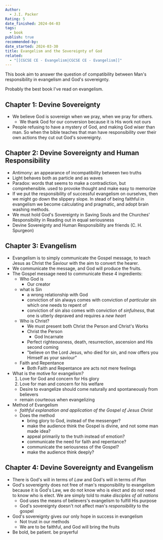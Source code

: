 ```yaml
---
Author:
  - J.I. Packer
Rating: 5
date_finished: 2024-04-03
tags:
  - book
publish: true
recommended-by: 
date_started: 2024-03-30
title: Evangelism and the Sovereignty of God
related:
  - "[[CGCSE CE - Evangelism|CGCSE CE - Evangelism]]"
---
```

This book aim to answer the question of compatibility between Man's responsibility in evangelism and God's sovereignty.

Probably the best book I've read on evangelism.

## Chapter 1: Devine Sovereignty
- We believe God is sovereign when we pray, when we pray for others.
	- We thank God for our conversion because it is His work not ours
- People refusing to have a mystery of God, and making God wiser than man. So when the bible teaches that man have responsibility over their own actions they cut out God's sovereignty.

## Chapter 2: Devine Sovereignty and Human Responsibility
- Antimony: an appearance of incompatibility between two truths
- Light behaves both as particle and as waves
- Paradox: words that seems to make a contradiction, but comprehensible. used to provoke thought and make easy to memorize
- If we put the responsibility of successful evangelism on ourselves, then we might go down the slippery slope. In stead of being faithful in evangelism we become calculating and pragmatic, and adopt brain washing methods.
- We must hold God's Sovereignty in Saving Souls and the Churches' Responsibility in Reading out in equal seriousness
- Devine Sovereignty and Human Responsibility are friends (C. H. Spurgeon)


## Chapter 3: Evangelism
- Evangelism is to simply communicate the Gospel message, to teach Jesus as Christ the Saviour with the aim to convert the hearer.
- We communicate the message, and God will produce the fruits.
- The Gospel message need to communicate these 4 ingredients:
	- Who God is
		- Our creator
	- what is Sin
		- a wrong relationship with God
		- conviction of sin always comes with conviction of *particular* sin which one needs to repent of
		- conviction of sin also comes with conviction of *sinfulness*, that one is utterly depraved and requires a *new heart*
	- Who is Christ?
		- We must present both Christ the Person and Christ's Works
		- Christ the Person
			- God Incarnate
		- Perfect righteousness, death, resurrection, ascension and His second coming
		- "believe on the Lord Jesus, who died for sin, and now offers you Himself as your saviour"
	- Faith and Repentance
		- Both Faith and Repentance are acts not mere feelings
- What is the motive for evangelism?
	1. Love for God and concern for His glory
	2. Love for man and concern for his welfare
	- Desire to evangelize should come naturally and spontaneously from believers
	- remain courteous when evangelizing
- Method of Evangelism
	- *faithful explanation and application of the Gospel of Jesus Christ*
	- Does the method 
		- bring glory to God, instead of the messenger?
		- make the audience think the Gospel is divine, and not some man made idea?
		- appeal primarily to the truth instead of emotion?
		- communicate the need for faith and repentance?
		- communicate the seriousness of the Gospel?
		- make the audience think deeply?

## Chapter 4: Devine Sovereignty and Evangelism
- There is God's will in terms of *Law* and God's will in terms of *Plan*
- God's sovereignty does not free of man's responsibility to evangelism because it is God's Law, we do not know who is elect and do not need to know who is elect. We are simply told to make *disciples of all nations*
	- God uses the means of believers's evangelism to fulfill His purpose
	- God's sovereignty doesn't not affect man's *responsibility* to the gospel
- God's sovereignty gives our only hope in success in evangelism
	- Not trust in our methods
	- We are to be faithful, and God will bring the fruits
- Be bold, be patient. be prayerful